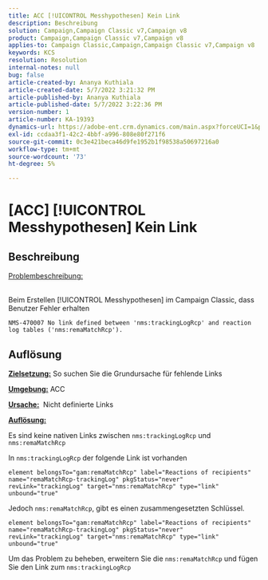 ```yaml
---
title: ACC [!UICONTROL Messhypothesen] Kein Link
description: Beschreibung
solution: Campaign,Campaign Classic v7,Campaign v8
product: Campaign,Campaign Classic v7,Campaign v8
applies-to: Campaign Classic,Campaign,Campaign Classic v7,Campaign v8
keywords: KCS
resolution: Resolution
internal-notes: null
bug: false
article-created-by: Ananya Kuthiala
article-created-date: 5/7/2022 3:21:32 PM
article-published-by: Ananya Kuthiala
article-published-date: 5/7/2022 3:22:36 PM
version-number: 1
article-number: KA-19393
dynamics-url: https://adobe-ent.crm.dynamics.com/main.aspx?forceUCI=1&pagetype=entityrecord&etn=knowledgearticle&id=8e906e59-19ce-ec11-a7b5-0022480a8e40
exl-id: ccdaa3f1-42c2-4bbf-a996-808e80f271f6
source-git-commit: 0c3e421beca46d9fe1952b1f98538a50697216a0
workflow-type: tm+mt
source-wordcount: '73'
ht-degree: 5%

---
```


# [ACC] [!UICONTROL Messhypothesen] Kein Link

## Beschreibung

<u>Problembeschreibung:</u>

<br>Beim Erstellen [!UICONTROL Messhypothesen] im Campaign Classic, dass Benutzer Fehler erhalten

`NMS-470007 No link defined between 'nms:trackingLogRcp' and reaction log tables ('nms:remaMatchRcp').`

## Auflösung


<b><u>Zielsetzung:</u></b> So suchen Sie die Grundursache für fehlende Links

<b><u>Umgebung:</u></b> ACC

<b><u>Ursache:</u></b>  Nicht definierte Links

<b><u>Auflösung:</u></b>

Es sind keine nativen Links zwischen `nms:trackingLogRcp` und `nms:remaMatchRcp`

In `nms:trackingLogRcp` der folgende Link ist vorhanden

`element belongsTo="gam:remaMatchRcp" label="Reactions of recipients" name="remaMatchRcp-trackingLog" pkgStatus="never" revLink="trackingLog" target="nms:remaMatchRcp" type="link" unbound="true"`

Jedoch `nms:remaMatchRcp`, gibt es einen zusammengesetzten Schlüssel.

`element belongsTo="gam:remaMatchRcp" label="Reactions of recipients" name="remaMatchRcp-trackingLog" pkgStatus="never" revLink="trackingLog" target="nms:remaMatchRcp" type="link" unbound="true"`

Um das Problem zu beheben, erweitern Sie die `nms:remaMatchRcp` und fügen Sie den Link zum `nms:trackingLogRcp`
